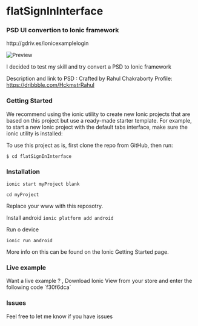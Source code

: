 # flatSignInInterface
<h3>PSD UI convertion to Ionic framework</h3>
 http://gdriv.es/ionicexamplelogin
 
 ![Preview](http://www.seveliyarz.co.za/git/git_uploads/flatSignInInterface_1.jpg "Flat sign in Interface")


I decided to test my skill and try convert a PSD to Ionic framework

Description and link to PSD :
Crafted by Rahul Chakraborty 
Profile: https://dribbble.com/HckmstrRahul

<h3>Getting Started</h3>
<p>We recommend using the ionic utility to create new Ionic projects that are based on this project but use a ready-made starter template. 
For example, to start a new Ionic project with the default tabs interface, make sure the ionic utility is installed:</p>

To use this project as is, first clone the repo from GitHub, then run:

`$ cd flatSignInInterface` 

<h3>Installation</h3>

`ionic start myProject blank`

`cd myProject`

Replace your www with this reposotry.

Install android
`ionic platform add android`

Run o device 

`ionic run android`


More info on this can be found on the Ionic Getting Started page.
 
<h3>Live example</h3>
Want a live example ? , Download Ionic View from your store and enter the following code
`f30f6dca`


<h3>Issues</h3>

Feel free to let me know if you have issues
